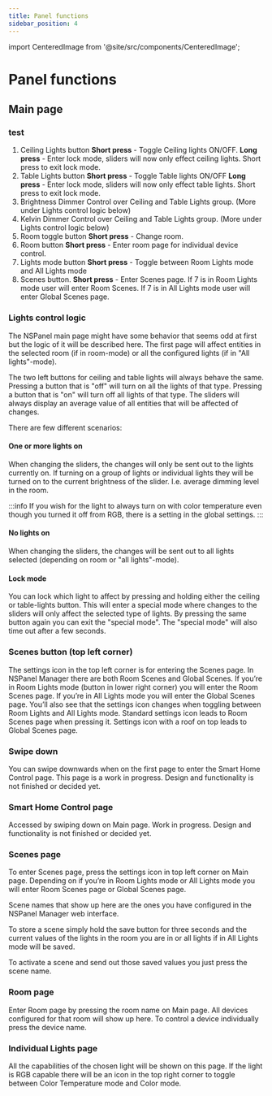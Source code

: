 ```yaml
---
title: Panel functions
sidebar_position: 4
---
```

import CenteredImage from '@site/src/components/CenteredImage';

# Panel functions

## Main page

### test

<CenteredImage src="/images/doc/main_page_numbers.png" alt="Main page" figureNumber="9" />

1. Ceiling Lights button
   **Short press** - Toggle Ceiling lights ON/OFF.
   **Long press** - Enter lock mode, sliders will now only effect ceiling lights. Short press to exit lock mode.
2. Table Lights button
   **Short press** - Toggle Table lights ON/OFF
   **Long press** - Enter lock mode, sliders will now only effect table lights. Short press to exit lock mode.
3. Brightness Dimmer
   Control over Ceiling and Table Lights group. (More under Lights control logic below)
4. Kelvin Dimmer
   Control over Ceiling and Table Lights group. (More under Lights control logic below)
5. Room toggle button
   **Short press** - Change room.
6. Room button
   **Short press** - Enter room page for individual device control.
7. Lights mode button
   **Short press** - Toggle between Room Lights mode and All Lights mode
8. Scenes button.
   **Short press** - Enter Scenes page. If 7 is in Room Lights mode user will enter Room Scenes. If 7 is in All Lights 
   mode user will enter Global Scenes page.

### Lights control logic

The NSPanel main page might have some behavior that seems odd at first but the logic of it will be described here.
The first page will affect entities in the selected room (if in room-mode) or all the configured lights 
(if in "All lights"-mode).

The two left buttons for ceiling and table lights will always behave the same. 
Pressing a button that is "off" will turn on all the lights of that type. 
Pressing a button that is "on" will turn off all lights of that type.
The sliders will always display an average value of all entities that will be affected of changes.

There are few different scenarios:

#### One or more lights on

When changing the sliders, the changes will only be sent out to the lights currently on. 
If turning on a group of lights or individual lights they will be turned on to the current brightness of the slider. 
I.e. average dimming level in the room.

:::info
If you wish for the light to always turn on with color temperature even though you turned it off from RGB, there is a
setting in the global settings.
:::

#### No lights on

When changing the sliders, the changes will be sent out to all lights selected (depending on room or "all lights"-mode).

#### Lock mode

You can lock which light to affect by pressing and holding either the ceiling or table-lights button. 
This will enter a special mode where changes to the sliders will only affect the selected type of lights. 
By pressing the same button again you can exit the "special mode". 
The "special mode" will also time out after a few seconds.

### Scenes button (top left corner)

The settings icon in the top left corner is for entering the Scenes page. In NSPanel Manager there are both Room Scenes
and Global Scenes. If you’re in Room Lights mode (button in lower right corner) you will enter the Room Scenes page. 
If you’re in All Lights mode you will enter the Global Scenes page. You’ll also see that the settings icon changes when 
toggling between Room Lights and All Lights mode. Standard settings icon leads to Room Scenes page when pressing it. 
Settings icon with a roof on top leads to Global Scenes page.

### Swipe down

You can swipe downwards when on the first page to enter the Smart Home Control page. This page is a work in progress.
Design and functionality is not finished or decided yet.

### Smart Home Control page

Accessed by swiping down on Main page. Work in progress. Design and functionality is not finished or decided yet.

###  Scenes page

To enter Scenes page, press the settings icon in top left corner on Main page. 
Depending on if you’re in Room Lights mode or All Lights mode you will enter Room Scenes page or Global Scenes page.

Scene names that show up here are the ones you have configured in the NSPanel Manager web interface. 

To store a scene simply hold the save button for three seconds and the current values of the lights in the room you are 
in or all lights if in All Lights mode will be saved. 

To activate a scene and send out those saved values you just press the scene name.

### Room page

Enter Room page by pressing the room name on Main page. 
All devices configured for that room will show up here.
To control a device individually press the device name.

### Individual Lights page

All the capabilities of the chosen light will be shown on this page. If the light is RGB capable there will be an icon 
in the top right corner to toggle between Color Temperature mode and Color mode.
